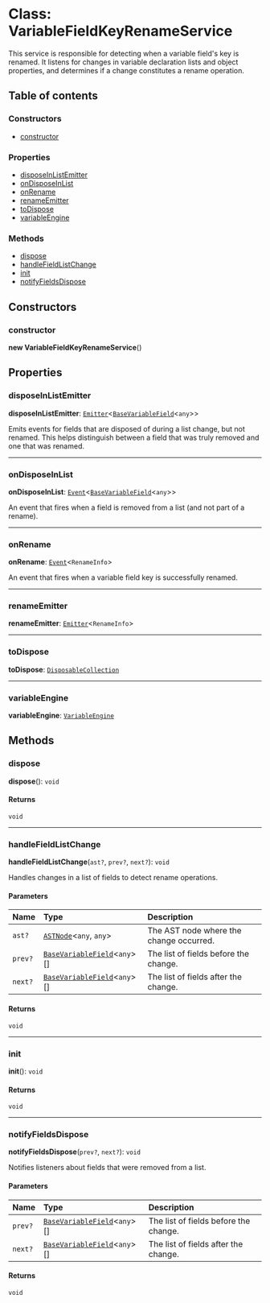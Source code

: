 # Class: VariableFieldKeyRenameService

This service is responsible for detecting when a variable field's key is renamed.
It listens for changes in variable declaration lists and object properties, and
determines if a change constitutes a rename operation.

## Table of contents

### Constructors

* [constructor](/en/auto-docs/free-layout-editor/classes/VariableFieldKeyRenameService.md#constructor)

### Properties

* [disposeInListEmitter](/en/auto-docs/free-layout-editor/classes/VariableFieldKeyRenameService.md#disposeinlistemitter)
* [onDisposeInList](/en/auto-docs/free-layout-editor/classes/VariableFieldKeyRenameService.md#ondisposeinlist)
* [onRename](/en/auto-docs/free-layout-editor/classes/VariableFieldKeyRenameService.md#onrename)
* [renameEmitter](/en/auto-docs/free-layout-editor/classes/VariableFieldKeyRenameService.md#renameemitter)
* [toDispose](/en/auto-docs/free-layout-editor/classes/VariableFieldKeyRenameService.md#todispose)
* [variableEngine](/en/auto-docs/free-layout-editor/classes/VariableFieldKeyRenameService.md#variableengine)

### Methods

* [dispose](/en/auto-docs/free-layout-editor/classes/VariableFieldKeyRenameService.md#dispose)
* [handleFieldListChange](/en/auto-docs/free-layout-editor/classes/VariableFieldKeyRenameService.md#handlefieldlistchange)
* [init](/en/auto-docs/free-layout-editor/classes/VariableFieldKeyRenameService.md#init)
* [notifyFieldsDispose](/en/auto-docs/free-layout-editor/classes/VariableFieldKeyRenameService.md#notifyfieldsdispose)

## Constructors

### constructor

**new VariableFieldKeyRenameService**()

## Properties

### disposeInListEmitter

**disposeInListEmitter**: [`Emitter`](/en/auto-docs/free-layout-editor/classes/Emitter.md)<[`BaseVariableField`](/en/auto-docs/free-layout-editor/classes/BaseVariableField.md)<`any`>>

Emits events for fields that are disposed of during a list change, but not renamed.
This helps distinguish between a field that was truly removed and one that was renamed.

***

### onDisposeInList

**onDisposeInList**: [`Event`](/en/auto-docs/free-layout-editor/interfaces/Event-1.md)<[`BaseVariableField`](/en/auto-docs/free-layout-editor/classes/BaseVariableField.md)<`any`>>

An event that fires when a field is removed from a list (and not part of a rename).

***

### onRename

**onRename**: [`Event`](/en/auto-docs/free-layout-editor/interfaces/Event-1.md)<`RenameInfo`>

An event that fires when a variable field key is successfully renamed.

***

### renameEmitter

**renameEmitter**: [`Emitter`](/en/auto-docs/free-layout-editor/classes/Emitter.md)<`RenameInfo`>

***

### toDispose

**toDispose**: [`DisposableCollection`](/en/auto-docs/free-layout-editor/classes/DisposableCollection.md)

***

### variableEngine

**variableEngine**: [`VariableEngine`](/en/auto-docs/free-layout-editor/classes/VariableEngine.md)

## Methods

### dispose

**dispose**(): `void`

#### Returns

`void`

***

### handleFieldListChange

**handleFieldListChange**(`ast?`, `prev?`, `next?`): `void`

Handles changes in a list of fields to detect rename operations.

#### Parameters

| Name | Type | Description |
| :------ | :------ | :------ |
| `ast?` | [`ASTNode`](/en/auto-docs/free-layout-editor/classes/ASTNode.md)<`any`, `any`> | The AST node where the change occurred. |
| `prev?` | [`BaseVariableField`](/en/auto-docs/free-layout-editor/classes/BaseVariableField.md)<`any`>\[] | The list of fields before the change. |
| `next?` | [`BaseVariableField`](/en/auto-docs/free-layout-editor/classes/BaseVariableField.md)<`any`>\[] | The list of fields after the change. |

#### Returns

`void`

***

### init

**init**(): `void`

#### Returns

`void`

***

### notifyFieldsDispose

**notifyFieldsDispose**(`prev?`, `next?`): `void`

Notifies listeners about fields that were removed from a list.

#### Parameters

| Name | Type | Description |
| :------ | :------ | :------ |
| `prev?` | [`BaseVariableField`](/en/auto-docs/free-layout-editor/classes/BaseVariableField.md)<`any`>\[] | The list of fields before the change. |
| `next?` | [`BaseVariableField`](/en/auto-docs/free-layout-editor/classes/BaseVariableField.md)<`any`>\[] | The list of fields after the change. |

#### Returns

`void`
